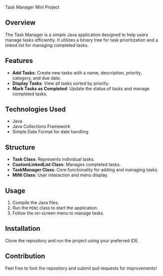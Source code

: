 Task Manager Mini Project

## Overview
The Task Manager is a simple Java application designed to help users manage tasks efficiently. It utilizes a binary tree for task prioritization and a linked list for managing completed tasks.

## Features
- **Add Tasks**: Create new tasks with a name, description, priority, category, and due date.
- **Display Tasks**: View all tasks sorted by priority.
- **Mark Tasks as Completed**: Update the status of tasks and manage completed tasks.

## Technologies Used
- Java
- Java Collections Framework
- Simple Date Format for date handling

## Structure
- **Task Class**: Represents individual tasks.
- **CustomLinkedList Class**: Manages completed tasks.
- **TaskManager Class**: Core functionality for adding and managing tasks.
- **MINI Class**: User interaction and menu display.

## Usage
1. Compile the Java files.
2. Run the `MINI` class to start the application.
3. Follow the on-screen menu to manage tasks.

## Installation
Clone the repository and run the project using your preferred IDE.

## Contribution
Feel free to fork the repository and submit pull requests for improvements!

